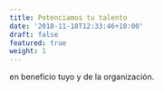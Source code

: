 ```yaml
---
title: Potenciamos tu talento
date: '2018-11-18T12:33:46+10:00'
draft: false
featured: true
weight: 1
---
```

en beneficio tuyo y de la organización.
